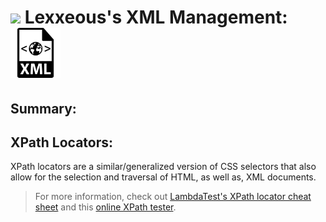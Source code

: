 <!-- XML Management.md -->

# <img src="../.pics/Lexxeous/lexx_headshot_clear.png" width="100px"/> Lexxeous's XML Management: <img src="../.pics/XML/xml_logo.png" height="80"/>

## Summary:


## XPath Locators:

XPath locators are a similar/generalized version of CSS selectors that also allow for the selection and traversal of HTML, as well as, XML documents.

> For more information, check out [LambdaTest's XPath locator cheat sheet](https://www.lambdatest.com/blog/most-exhaustive-xpath-locators-cheat-sheet/) and this [online XPath tester](http://xpather.com/).
